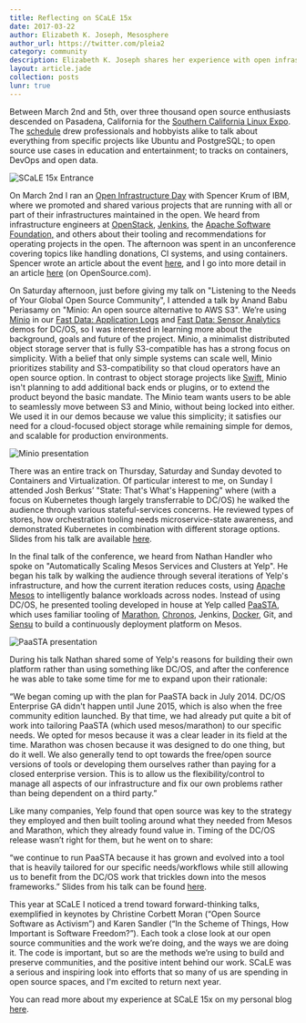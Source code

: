 ```yaml
---
title: Reflecting on SCaLE 15x
date: 2017-03-22
author: Elizabeth K. Joseph, Mesosphere
author_url: https://twitter.com/pleia2
category: community
description: Elizabeth K. Joseph shares her experience with open infrastructures, Minio, Apache Mesos, and more at the recent Southern California Linux Expo.
layout: article.jade
collection: posts
lunr: true
---
```


Between March 2nd and 5th, over three thousand open source enthusiasts descended on Pasadena, California for the [Southern California Linux Expo](https://www.socallinuxexpo.org/scale/15x). The [schedule](https://www.socallinuxexpo.org/scale/15x/schedule) drew professionals and hobbyists alike to talk about everything from specific projects like Ubuntu and PostgreSQL; to open source use cases in education and entertainment; to tracks on containers, DevOps and open data.

<img src="/assets/images/blog/2017-03-22_scale15x_entrance.jpg" alt="SCaLE 15x Entrance" />

On March 2nd I ran an [Open Infrastructure Day](http://scale.opensourceinfra.org/) with Spencer Krum of IBM, where we promoted and shared various projects that are running with all or part of their infrastructures maintained in the open. We heard from infrastructure engineers at [OpenStack](https://www.openstack.org/), [Jenkins](https://jenkins.io/), the [Apache Software Foundation](https://www.apache.org/foundation/)[,](https://jenkins.io/) and others about their tooling and recommendations for operating projects in the open. The afternoon was spent in an unconference covering topics like handling donations, CI systems, and using containers. Spencer wrote an article about the event [here](https://developer.ibm.com/opentech/2017/03/07/7-things-learned-open-infrastructure-day-scale-15x/), and I go into more detail in an article [here](https://opensource.com/article/17/3/growth-open-source-project-infrastructures) (on OpenSource.com).

On Saturday afternoon, just before giving my talk on "Listening to the Needs of Your Global Open Source Community", I attended a talk by Anand Babu Periasamy on "Minio: An open source alternative to AWS S3". We’re using [Minio](https://www.minio.io/) in our [Fast Data: Application Logs](https://github.com/dcos/demos/tree/master/1.9/applogs#fast-data-application-logs) and [Fast Data: Sensor Analytics](https://github.com/dcos/demos/tree/master/1.9/sensoranalytics#fast-data-sensor-analytics) demos for DC/OS, so I was interested in learning more about the background, goals and future of the project. Minio, a minimalist distributed object storage server that is fully S3-compatible has has a strong focus on simplicity. With a belief that only simple systems can scale well, Minio prioritizes stability and S3-compatibility so that cloud operators have an open source option. In contrast to object storage projects like [Swift](http://swift.openstack.org), Minio isn't planning to add additional back ends or plugins, or to extend the product beyond the basic mandate. The Minio team wants users to be able to seamlessly move between S3 and Minio, without being locked into either. We used it in our demos because we value this simplicity; it satisfies our need for a cloud-focused object storage while remaining simple for demos, and scalable for production environments.

<img src="/assets/images/blog/2017-03-22_scale15x_minio.jpg" alt="Minio presentation" />

There was an entire track on Thursday, Saturday and Sunday devoted to Containers and Virtualization. Of particular interest to me, on Sunday I attended Josh Berkus’ "State: That's What's Happening" where (with a focus on Kubernetes though largely transferrable to DC/OS) he walked the audience through various stateful-services concerns. He reviewed types of stores, how orchestration tooling needs microservice-state awareness, and demonstrated Kubernetes in combination with different storage options. Slides from his talk are available [here](https://jberkus.github.io/state_happening/#1).

In the final talk of the conference, we heard from Nathan Handler who spoke on "Automatically Scaling Mesos Services and Clusters at Yelp". He began his talk by walking the audience through several iterations of Yelp's infrastructure, and how the current iteration reduces costs, using [Apache Mesos](http://mesos.apache.org/) to intelligently balance workloads across nodes. Instead of using DC/OS, he presented tooling developed in house at Yelp called [PaaSTA](https://github.com/Yelp/paasta), which uses familiar tooling of [Marathon](https://mesosphere.github.io/marathon/), [Chronos](https://mesos.github.io/chronos/), Jenkins, [Docker](https://www.docker.com/), Git, and [Sensu](https://sensuapp.org/) to build a continuously deployment platform on Mesos.

<img src="/assets/images/blog/2017-03-22_scale15x_paasta.jpg" alt="PaaSTA presentation" />

During his talk Nathan shared some of Yelp's reasons for building their own platform rather than using something like DC/OS, and after the conference he was able to take some time for me to expand upon their rationale:

“We began coming up with the plan for PaaSTA back in July 2014. DC/OS Enterprise GA didn't happen until June 2015, which is also when the free community edition launched. By that time, we had already put quite a bit of work into tailoring PaaSTA (which used mesos/marathon) to our specific needs. We opted for mesos because it was a clear leader in its field at the time. Marathon was chosen because it was designed to do one thing, but do it well. We also generally tend to opt towards the free/open source versions of tools or developing them ourselves rather than paying for a closed enterprise version. This is to allow us the flexibility/control to manage all aspects of our infrastructure and fix our own problems rather than being dependent on a third party.”

Like many companies, Yelp found that open source was key to the strategy they employed and then built tooling around what they needed from Mesos and Marathon, which they already found value in. Timing of the DC/OS release wasn’t right for them, but he went on to share:

“we continue to run PaaSTA because it has grown and evolved into a tool that is heavily tailored for our specific needs/workflows while still allowing us to benefit from the DC/OS work that trickles down into the mesos frameworks.” Slides from his talk can be found [here](https://www.slideshare.net/NathanHandler/paasta-autoscaling-at-yelp).

This year at SCaLE I noticed a trend toward forward-thinking talks, exemplified in keynotes by Christine Corbett Moran (“Open Source Software as Activism”) and Karen Sandler (“In the Scheme of Things, How Important is Software Freedom?”). Each took a close look at our open source communities and the work we’re doing, and the ways we are doing it. The code is important, but so are the methods we’re using to build and preserve communities, and the positive intent behind our work. SCaLE was a serious and inspiring look into efforts that so many of us are spending in open source spaces, and I'm excited to return next year.

You can read more about my experience at SCaLE 15x on my personal blog [here](http://princessleia.com/journal/2017/03/scale15x/).
